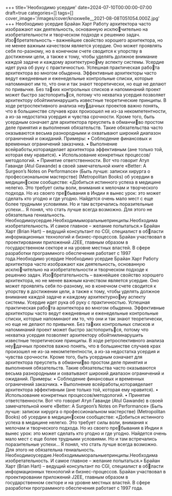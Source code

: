 +++
title='Необходимо усердие'
date=2024-07-10T00:00:00-07:00
draft=true
categories=[]
tags=[]
cover_image='/images/cover/knoxwelle__2021-08-08T051054.000Z.jpg'
+++
Необходимо усердие
Брайан Харт
Работу архитектора часто изображают как деятельность, основанную исключительно на изобретательности и творческом подходе к решению задач. Изобретательность – важнейшее свойство хорошего архитектора, но не менее
важным качеством является усердие. Оно может проявлять себя по-разному,
но в конечном счете сводится к упорству в достижении цели, а также к тому,
чтобы уделять должное внимание каждой задаче и каждому архитектурному аспекту системы.
Усердие идет рука об руку с практичностью. Успешная практическая работа архитектора во многом обыденна. Эффективные архитекторы часто ведут
ежедневные и еженедельные контрольные списки, которые напоминают им
то, что они и так знают теоретически, но еще не делают по привычке. Без таких контрольных списков и напоминаний проект может быстро застопориться, потому что нехватка усердия позволяет архитектору обойтиилинарушить
известные теоретические принципы. В ходе ретроспективного анализа неудачных проектов важно понять, что в большинстве случаев крах произошел
не из-за некомпетентности, а из-за недостатка усердия и чувства срочности.
Кроме того, быть усердным означает для архитектора преуспеть в обманчиво простом деле принятия и выполнения обязательств. Такие обязательства
часто оказываются весьма разнородными и охватывают широкий диапазон
ограничений и ожиданий. Примеры:
• Соблюдение финансовых и временных ограничений заказчика.
• Выполнение всейработы,котораяделает архитектора эффективным (ане
только той, которая ему нравится).
• Использование конкретных процессов/методологий.
• Принятие ответственности.
Вот что говорит Атул Гаванде (Atul Gawande) в своей замечательной книге
«Better: A Surgeon’s Notes on Performance» (Быть лучше: записки хирурга
о профессиональном мастерстве) (Metropolitan Books) об усердии в медицинском сообществе:
«Добиться истинного успеха в медицине нелегко. Это требует силы
воли, внимания к мелочам и творческого подхода. Но из своего пребывания в Индии я вынес урок: это может сделать кто угодно и где
угодно. Найдется очень мало мест с еще более трудными условиями.
Но и там встречались поразительные успехи… Я понял, что стать
лучше всегда возможно. Для этого не обязательна гениальность.
Необходимоусердие.Необходимыморальныепринципы.Необходима
изобретательность. И самое главное – желание попытаться.»
Брайан Харт (Brian Hart) – ведущий консультант по CGI, специалист в области информационных технологий и бизнес-процессов. Брайан участвовал 
в проектировании приложений J2EE, главным образом в государственном 
секторе и на уровне местных властей. В сфере разработки программного 
обеспечения работает с 1997 года.Необходимо усердие 
Необходимо усердие
Брайан Харт
Работу архитектора часто изображают как деятельность, основанную исключительно на изобретательности и творческом подходе к решению задач. Изобретательность – важнейшее свойство хорошего архитектора, но не менее
важным качеством является усердие. Оно может проявлять себя по-разному,
но в конечном счете сводится к упорству в достижении цели, а также к тому,
чтобы уделять должное внимание каждой задаче и каждому архитектурному аспекту системы.
Усердие идет рука об руку с практичностью. Успешная практическая работа архитектора во многом обыденна. Эффективные архитекторы часто ведут
ежедневные и еженедельные контрольные списки, которые напоминают им
то, что они и так знают теоретически, но еще не делают по привычке. Без таких контрольных списков и напоминаний проект может быстро застопориться, потому что нехватка усердия позволяет архитектору обойтиилинарушить
известные теоретические принципы. В ходе ретроспективного анализа неудачных проектов важно понять, что в большинстве случаев крах произошел
не из-за некомпетентности, а из-за недостатка усердия и чувства срочности.
Кроме того, быть усердным означает для архитектора преуспеть в обманчиво простом деле принятия и выполнения обязательств. Такие обязательства
часто оказываются весьма разнородными и охватывают широкий диапазон
ограничений и ожиданий. Примеры:
• Соблюдение финансовых и временных ограничений заказчика.
• Выполнение всейработы,котораяделает архитектора эффективным (ане
только той, которая ему нравится).
• Использование конкретных процессов/методологий.
• Принятие ответственности.
Вот что говорит Атул Гаванде (Atul Gawande) в своей замечательной книге
«Better: A Surgeon’s Notes on Performance» (Быть лучше: записки хирурга
о профессиональном мастерстве) (Metropolitan Books) об усердии в медицинском сообществе:
«Добиться истинного успеха в медицине нелегко. Это требует силы
воли, внимания к мелочам и творческого подхода. Но из своего пребывания в Индии я вынес урок: это может сделать кто угодно и где
угодно. Найдется очень мало мест с еще более трудными условиями.
Но и там встречались поразительные успехи… Я понял, что стать
лучше всегда возможно. Для этого не обязательна гениальность.
Необходимоусердие.Необходимыморальныепринципы.Необходима
изобретательность. И самое главное – желание попытаться.»
Брайан Харт (Brian Hart) – ведущий консультант по CGI, специалист в области информационных технологий и бизнес-процессов. Брайан участвовал 
в проектировании приложений J2EE, главным образом в государственном 
секторе и на уровне местных властей. В сфере разработки программного 
обеспечения работает с 1997 года.